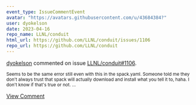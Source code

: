 ```yaml
---
event_type: IssueCommentEvent
avatar: "https://avatars.githubusercontent.com/u/43684384?"
user: dyokelson
date: 2023-04-16
repo_name: LLNL/conduit
html_url: https://github.com/LLNL/conduit/issues/1106
repo_url: https://github.com/LLNL/conduit
---
```


<a href='https://github.com/dyokelson' target='_blank'>dyokelson</a> commented on issue <a href='https://github.com/LLNL/conduit/issues/1106' target='_blank'>LLNL/conduit#1106</a>.

<small>Seems to be the same error still even with this in the spack.yaml. Someone told me they don't always trust that spack will actually download and install what you tell it to, haha. I don't know if that's true or not....</small>

<a href='https://github.com/LLNL/conduit/issues/1106' target='_blank'>View Comment</a>